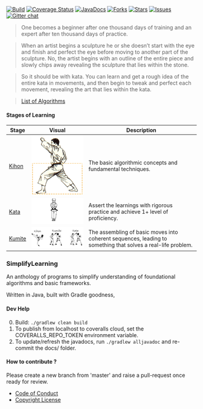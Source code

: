 [![Build](https://travis-ci.org/sachinlala/SimplifyLearning.svg)](https://travis-ci.org/sachinlala/SimplifyLearning) 
[![Coverage Status](https://coveralls.io/repos/github/sachinlala/SimplifyLearning/badge.svg?branch=master)](https://coveralls.io/github/sachinlala/SimplifyLearning?branch=master) 
[![JavaDocs](https://img.shields.io/badge/javadocs-latest-blue.svg)](https://sachinlala.github.io/SimplifyLearning/)
[![Forks](https://img.shields.io/github/forks/sachinlala/SimplifyLearning.svg)](https://github.com/sachinlala/SimplifyLearning/network/members)
[![Stars](https://img.shields.io/github/stars/sachinlala/SimplifyLearning.svg)](https://github.com/sachinlala/SimplifyLearning/stargazers)
[![Issues](https://img.shields.io/github/issues/sachinlala/SimplifyLearning.svg)](https://github.com/sachinlala/SimplifyLearning/issues)
[![Gitter chat](https://badges.gitter.im/sachinlala/repo.png)](https://gitter.im/SimplifyLearning)

> One becomes a beginner after one thousand days of training and an expert after ten thousand days of practice.

> When an artist begins a sculpture he or she doesn’t start with the eye and finish and perfect the eye before moving to another part of the sculpture. No, the artist begins with an outline of the entire piece and slowly chips away revealing the sculpture that lies within the stone.

> So it should be with kata. You can learn and get a rough idea of the entire kata in movements, and then begin to tweak and perfect each movement, revealing the art that lies within the kata.

> [List of Algorithms](ALGORITHMS.md)

#### Stages of Learning
|Stage|Visual|Description|
|-----|------|-----------|
|[Kihon](https://en.wikipedia.org/wiki/Kihon)|![Kihon](images/kihon.gif)|The basic algorithmic concepts and fundamental techniques.|
|[Kata](https://en.wikipedia.org/wiki/Kata)|![Kata](images/kata.gif)|Assert the learnings with rigorous practice and achieve 1+ level of proficiency.|
|[Kumite](https://en.wikipedia.org/wiki/Kumite)|![karate-do](images/karate-do.jpg)|The assembling of basic moves into coherent sequences, leading to something that solves a real-life problem.|

### SimplifyLearning 
An anthology of programs to simplify understanding of foundational algorithms and basic frameworks.

Written in Java, built with Gradle goodness, 

#### Dev Help
0. Build: `./gradlew clean build`
1. To publish from localhost to coveralls cloud, set the COVERALLS_REPO_TOKEN environment variable.
2. To update/refresh the javadocs, run `./gradlew alljavadoc` and re-commit the docs/ folder.

#### How to contribute ?
Please create a new branch from 'master' and raise a pull-request once ready for review.
* [Code of Conduct](https://www.contributor-covenant.org/version/1/4/code-of-conduct/)
* [Copyright License](LICENSE)

